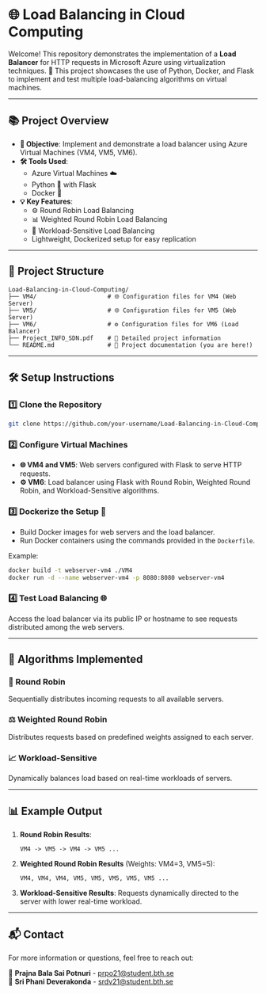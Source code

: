 # 🌐 Load Balancing in Cloud Computing

Welcome! This repository demonstrates the implementation of a **Load Balancer** for HTTP requests in Microsoft Azure using virtualization techniques. 🚀 This project showcases the use of Python, Docker, and Flask to implement and test multiple load-balancing algorithms on virtual machines.

---

## **📚 Project Overview**

- **🎯 Objective**: Implement and demonstrate a load balancer using Azure Virtual Machines (VM4, VM5, VM6).
- **🛠 Tools Used**:
  - Azure Virtual Machines ☁️
  - Python 🐍 with Flask
  - Docker 🐳
- **💡 Key Features**:
  - ⚙️ Round Robin Load Balancing
  - 📊 Weighted Round Robin Load Balancing
  - 🧠 Workload-Sensitive Load Balancing
  - Lightweight, Dockerized setup for easy replication

---

## **📂 Project Structure**

```
Load-Balancing-in-Cloud-Computing/
├── VM4/                    # 🌐 Configuration files for VM4 (Web Server)
├── VM5/                    # 🌐 Configuration files for VM5 (Web Server)
├── VM6/                    # ⚙️ Configuration files for VM6 (Load Balancer)
├── Project_INFO_SDN.pdf    # 📄 Detailed project information
└── README.md               # 📝 Project documentation (you are here!)
```

---

## **🛠 Setup Instructions**

### 1️⃣ Clone the Repository
```bash
git clone https://github.com/your-username/Load-Balancing-in-Cloud-Computing.git
```

### 2️⃣ Configure Virtual Machines
- **🌐 VM4 and VM5**: Web servers configured with Flask to serve HTTP requests.
- **⚙️ VM6**: Load balancer using Flask with Round Robin, Weighted Round Robin, and Workload-Sensitive algorithms.

### 3️⃣ Dockerize the Setup 🐳
- Build Docker images for web servers and the load balancer.
- Run Docker containers using the commands provided in the `Dockerfile`.

Example:
```bash
docker build -t webserver-vm4 ./VM4
docker run -d --name webserver-vm4 -p 8080:8080 webserver-vm4
```

### 4️⃣ Test Load Balancing 🌐
Access the load balancer via its public IP or hostname to see requests distributed among the web servers.

---

## **🤖 Algorithms Implemented**

### 🔄 Round Robin
Sequentially distributes incoming requests to all available servers.

### ⚖️ Weighted Round Robin
Distributes requests based on predefined weights assigned to each server.

### 📈 Workload-Sensitive
Dynamically balances load based on real-time workloads of servers.

---

## **📊 Example Output**

1. **Round Robin Results**:
    ```
    VM4 -> VM5 -> VM4 -> VM5 ...
    ```

2. **Weighted Round Robin Results** (Weights: VM4=3, VM5=5):
    ```
    VM4, VM4, VM4, VM5, VM5, VM5, VM5, VM5 ...
    ```

3. **Workload-Sensitive Results**:
    Requests dynamically directed to the server with lower real-time workload.

---

## **📬 Contact**

For more information or questions, feel free to reach out:

📧 **Prajna Bala Sai Potnuri** - [prpo21@student.bth.se](mailto:prpo21@student.bth.se)  
📧 **Sri Phani Deverakonda** - [srdv21@student.bth.se](mailto:srdv21@student.bth.se)

